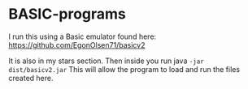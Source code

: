# BASIC-programs

I run this using a Basic emulator found here:
https://github.com/EgonOlsen71/basicv2

It is also in my stars section. Then inside you run java `-jar dist/basicv2.jar`
This will allow the program to load and run the files created here.
